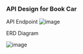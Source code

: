 ### API Design for Book Car

API Endpoint 
![image](https://github.com/Budi721/booking-api/assets/65442450/3029b655-ff10-4072-99f1-e7dc790df9b0)

ERD Diagram

![image](https://github.com/Budi721/booking-api/assets/65442450/d3eb1e06-f653-4d65-b944-b4519b93ea2c)

